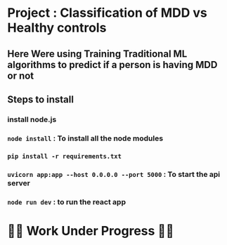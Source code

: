 
# Project : Classification of MDD vs Healthy controls 

## Here Were using Training Traditional ML algorithms to predict if a person is having MDD or not

## Steps to install
### install node.js
### ```node install``` : To install all the node modules
### ```pip install -r requirements.txt```
### ``` uvicorn app:app --host 0.0.0.0 --port 5000 ``` : To start the api server
### ``` node run dev ``` : to run the react app

# 🚧🚧 Work Under Progress 🚧🚧
